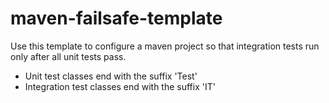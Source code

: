 # maven-failsafe-template
Use this template to configure a maven project so that integration tests run only after all unit tests pass.

+ Unit test classes end with the suffix 'Test'
+ Integration test classes end with the suffix 'IT'
